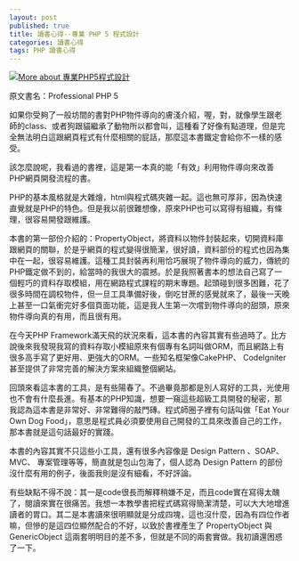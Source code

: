 ```yaml
---
layout: post
published: true
title: 讀書心得--專業 PHP 5 程式設計
categories: 讀書心得
tags: PHP 讀書心得
---
```


<a href="http://www.anobii.com/books/%E5%B0%88%E6%A5%ADPHP5%E7%A8%8B%E5%BC%8F%E8%A8%AD%E8%A8%88/9789864218301/0107371af47c0ceaa7/" class="book-cover" title="More about 專業PHP5程式設計"><img alt="More about 專業PHP5程式設計" src="http://image.anobii.com/anobi/image_book.php?type=4&amp;item_id=0107371af47c0ceaa7&amp;time=0" title="More about 專業PHP5程式設計" /></a>

原文書名：Professional PHP 5

如果你受夠了一般坊間的書對PHP物件導向的膚淺介紹，喔，對，就像學生跟老師的class、或者狗跟貓繼承了動物所以都會叫，這種看了好像有點道理，但是完全無法明白這跟網頁程式有什麼相關的屁話，那麼這本書鐵定會給你不一樣的感受。

該怎麼說呢，我看過的書裡，這是第一本真的能「有效」利用物件導向來改善PHP網頁開發流程的書。

PHP的基本風格就是大雜燴，html與程式碼夾雜一起。這也無可厚非，因為快速直覺就是PHP的特色。但是我以前很難想像，原來PHP也可以寫得有組織，有條理，很容易開發跟維護。

本書的第一部份介紹的：PropertyObject，將資料以物件封裝起來，切開資料庫跟網頁的關聯，於是乎網頁的程式變得很簡潔，很好讀，資料部份的程式也因為集中在一起，很容易維護。這種工具封裝再利用恰巧展現了物件導向的威力，傳統的PHP鐵定做不到的，給當時的我很大的震撼。於是我照著書本的想法自己寫了一個輕巧的資料存取模組，用在網路程式課程的期末專題。起頭碰到很多困難，花了很多時間在調校物件，但一旦工具準備好後，倒吃甘蔗的感覺就來了，最後一天晚上甚至一口氣衝完好多個頁面功能，這是我人生第一次嚐到物件導向的甜頭，原來物件導向真的有用，而且很有用。

在今天PHP Framework滿天飛的狀況來看，這本書的內容其實有些過時了。比方說後來我發現我寫的資料存取小模組原來有個專有名詞叫做ORM，而且網路上有很多高手寫了更好用、更強大的ORM。一些知名框架像CakePHP、 CodeIgniter甚至提供了非常完善的解決方案來組織整個網站。

回頭來看這本書的工具，是有些陽春了。不過畢竟那都是別人寫好的工具，光使用也不會有什麼長進。有基本的PHP知識，想要一窺這些超級工具開發的秘密，那我認為這本書是非常好、非常難得的敲門磚。程式師圈子裡有句話叫做「Eat Your Own Dog Food」，意思是程式員必須要使用自己開發的工具來改善自己的工作，那本書就是這句話最好的實踐。

本書的內容其實不只這些小工具，還有很多內容像是 Design Pattern 、SOAP、MVC、 專案管理等等，簡直就是包山包海了，個人認為 Design Pattern 的部份沒什麼有用的例子，後面我則是沒有細看，不好評論。

有些缺點不得不說：其一是code很長而解釋稍嫌不足，而且code實在寫得太醜了，閱讀來實在很痛苦。我想一本教學書把程式碼寫得簡潔清楚，可以大大地增進讀者的胃口。其二是本書讀來很明顯就是分成四塊，這也沒什麼，因為有四位作者嘛，但慘的是這四位顯然配合的不好，以致於書裡產生了 PropertyObject 與 GenericObject 這兩套明明目的差不多，但就是不同的兩套實做。我初讀還困惑了一下。
